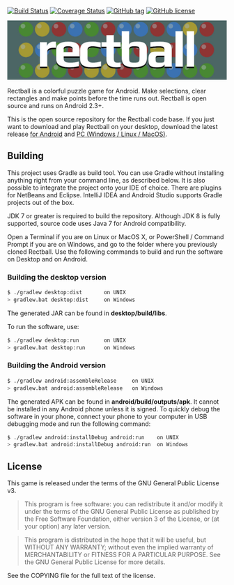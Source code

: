 [![Build Status](https://travis-ci.org/danirod/rectball.svg)](https://travis-ci.org/danirod/rectball)
[![Coverage Status](https://coveralls.io/repos/github/danirod/rectball/badge.svg)](https://coveralls.io/github/danirod/rectball)
[![GitHub tag](https://img.shields.io/github/tag/danirod/rectball.svg)](https://github.com/danirod/rectball/releases/latest)
[![GitHub license](https://img.shields.io/badge/license-GPL3-blue.svg)](http://www.gnu.org/licenses/gpl-3.0.html)

![Rectball](docs/logo.jpg)

Rectball is a colorful puzzle game for Android. Make selections, clear rectangles and make points before the time runs out. Rectball is open source and runs on Android 2.3+.

This is the open source repository for the Rectball code base. If you just want to download and play Rectball on your desktop, download the latest release [for Android](https://play.google.com/store/apps/details?id=es.danirod.rectball.android) and [PC (Windows / Linux / MacOS)](http://github.com/danirod/rectball/releases/latest).

## Building

This project uses Gradle as build tool. You can use Gradle without installing anything right from your command line, as described below. It is also possible to integrate the project onto your IDE of choice. There are plugins for NetBeans and Eclipse. IntelliJ IDEA and Android Studio supports Gradle projects out of the box.

JDK 7 or greater is required to build the repository. Although JDK 8 is fully supported, source code uses Java 7 for Android compatibility.

Open a Terminal if you are on Linux or MacOS X, or PowerShell / Command Prompt if you are on Windows, and go to the folder where you previously cloned Rectball. Use the following commands to build and run the software on Desktop and on Android.

### Building the desktop version

```bash
$ ./gradlew desktop:dist       on UNIX
> gradlew.bat desktop:dist     on Windows
```

The generated JAR can be found in **desktop/build/libs**.

To run the software, use:

```bash
$ ./gradlew desktop:run        on UNIX
> gradlew.bat desktop:run      on Windows
```

### Building the Android version

```bash
$ ./gradlew android:assembleRelease     on UNIX
> gradlew.bat android:assembleRelease   on Windows
```

The generated APK can be found in **android/build/outputs/apk**. It cannot be installed in any Android phone unless it is signed. To quickly debug the software in your phone, connect your phone to your computer in USB debugging mode and run the following command:

```bash
$ ./gradlew android:installDebug android:run    on UNIX
> gradlew.bat android:installDebug android:run  on Windows
```

## License

This game is released under the terms of the GNU General Public License v3.

> This program is free software: you can redistribute it and/or modify it under the terms of the GNU General Public License as published by the Free Software Foundation, either version 3 of the License, or (at your option) any later version.

> This program is distributed in the hope that it will be useful, but WITHOUT ANY WARRANTY; without even the implied warranty of MERCHANTABILITY or FITNESS FOR A PARTICULAR PURPOSE.  See the GNU General Public License for more details.

See the COPYING file for the full text of the license.
